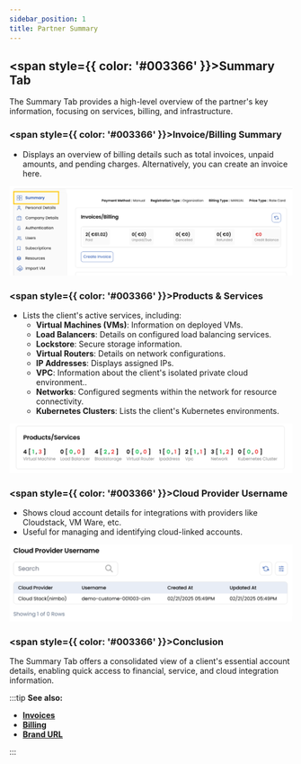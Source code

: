 ```yaml
---
sidebar_position: 1
title: Partner Summary
---
```


## <span style={{ color: '#003366' }}>Summary Tab</span>

The Summary Tab provides a high-level overview of the partner's key information, focusing on services, billing, and infrastructure.

### <span style={{ color: '#003366' }}>Invoice/Billing Summary</span>

- Displays an overview of billing details such as total invoices, unpaid amounts, and pending charges. Alternatively, you can create an invoice here.

![Billing Summary](images/summary_1.png)

### <span style={{ color: '#003366' }}>Products & Services</span>

- Lists the client's active services, including:
    - **Virtual Machines (VMs)**: Information on deployed VMs.
    - **Load Balancers**: Details on configured load balancing services.
    - **Lockstore**: Secure storage information.
    - **Virtual Routers**: Details on network configurations.
    - **IP Addresses**: Displays assigned IPs.
    - **VPC**: Information about the client's isolated private cloud environment..
    - **Networks**: Configured segments within the network for resource connectivity.
    - **Kubernetes Clusters**: Lists the client's Kubernetes environments.

![Products & Services](images/summary_2.png)

### <span style={{ color: '#003366' }}>Cloud Provider Username</span>

- Shows cloud account details for integrations with providers like Cloudstack, VM Ware, etc.
- Useful for managing and identifying cloud-linked accounts.

![Cloud Provider Details](images/summary_3.png)

### <span style={{ color: '#003366' }}>Conclusion</span>
The Summary Tab offers a consolidated view of a client's essential account details, enabling quick access to financial, service, and cloud integration information.

:::tip
**See also:**  
- **[Invoices](./Invoices.md)**
- **[Billing](./Billing%20Setup.md)**
- **[Brand URL](./Brand%20URL.md)**

:::